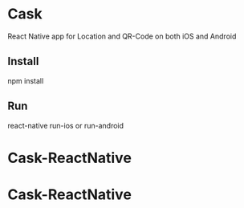 # Cask
React Native app for Location and QR-Code on both iOS and Android

## Install
npm install

## Run
react-native run-ios   or   run-android
# Cask-ReactNative
# Cask-ReactNative

